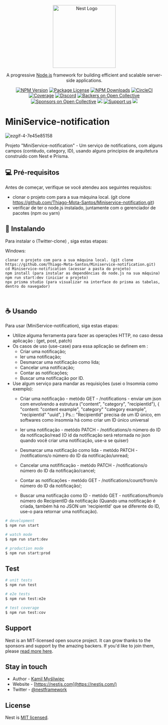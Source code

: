 <p align="center">
  <a href="http://nestjs.com/" target="blank"><img src="https://nestjs.com/img/logo-small.svg" width="200" alt="Nest Logo" /></a>
</p>

[circleci-image]: https://img.shields.io/circleci/build/github/nestjs/nest/master?token=abc123def456
[circleci-url]: https://circleci.com/gh/nestjs/nest

  <p align="center">A progressive <a href="http://nodejs.org" target="_blank">Node.js</a> framework for building efficient and scalable server-side applications.</p>
    <p align="center">
<a href="https://www.npmjs.com/~nestjscore" target="_blank"><img src="https://img.shields.io/npm/v/@nestjs/core.svg" alt="NPM Version" /></a>
<a href="https://www.npmjs.com/~nestjscore" target="_blank"><img src="https://img.shields.io/npm/l/@nestjs/core.svg" alt="Package License" /></a>
<a href="https://www.npmjs.com/~nestjscore" target="_blank"><img src="https://img.shields.io/npm/dm/@nestjs/common.svg" alt="NPM Downloads" /></a>
<a href="https://circleci.com/gh/nestjs/nest" target="_blank"><img src="https://img.shields.io/circleci/build/github/nestjs/nest/master" alt="CircleCI" /></a>
<a href="https://coveralls.io/github/nestjs/nest?branch=master" target="_blank"><img src="https://coveralls.io/repos/github/nestjs/nest/badge.svg?branch=master#9" alt="Coverage" /></a>
<a href="https://discord.gg/G7Qnnhy" target="_blank"><img src="https://img.shields.io/badge/discord-online-brightgreen.svg" alt="Discord"/></a>
<a href="https://opencollective.com/nest#backer" target="_blank"><img src="https://opencollective.com/nest/backers/badge.svg" alt="Backers on Open Collective" /></a>
<a href="https://opencollective.com/nest#sponsor" target="_blank"><img src="https://opencollective.com/nest/sponsors/badge.svg" alt="Sponsors on Open Collective" /></a>
  <a href="https://paypal.me/kamilmysliwiec" target="_blank"><img src="https://img.shields.io/badge/Donate-PayPal-ff3f59.svg"/></a>
    <a href="https://opencollective.com/nest#sponsor"  target="_blank"><img src="https://img.shields.io/badge/Support%20us-Open%20Collective-41B883.svg" alt="Support us"></a>
  <a href="https://twitter.com/nestframework" target="_blank"><img src="https://img.shields.io/twitter/follow/nestframework.svg?style=social&label=Follow"></a>
</p>
  <!--[![Backers on Open Collective](https://opencollective.com/nest/backers/badge.svg)](https://opencollective.com/nest#backer)
  [![Sponsors on Open Collective](https://opencollective.com/nest/sponsors/badge.svg)](https://opencollective.com/nest#sponsor)-->

# MiniService-notification

<!---Esses são exemplos. Veja https://shields.io para outras pessoas ou para personalizar este conjunto de escudos. Você pode querer incluir dependências, status do projeto e informações de licença aqui--->


![ezgif-4-7e45e85158](https://user-images.githubusercontent.com/75326612/174888825-ac7f17f0-76a7-44f4-9dc7-798fdfef35db.gif)



Projeto "MiniService-notification" - Um serviço de notifications, com alguns campos (contéudo, category, ID), usando alguns principios de arquitetura construido com Nest e Prisma. 


## 💻 Pré-requisitos

Antes de começar, verifique se você atendeu aos seguintes requisitos:

* clonar o projeto com para a sua máquina local. (git clone https://github.com/Thiago-Mota-Santos/Miniservice-notification.git)
* verificar de ter o node.js instalado, juntamente com o gerenciador de pacotes (npm ou yarn)


## 🚀 Instalando <MiniService-notification>

Para instalar o (Twitter-clone) , siga estas etapas:



Windows:
```
clonar o projeto com para a sua máquina local. (git clone https://github.com/Thiago-Mota-Santos/Miniservice-notification.git)
cd Miniservice-notification (acessar a pasta do projeto)
npm install (para instalar as dependências do node.js na sua máquina)
npm run start:dev (iniciar o projeto)
npx prisma studio (para visualizar na interface do prisma as tabelas, dentro do navegador)

 
```

## ☕ Usando <MiniService-notification>

Para usar (MiniService-notification), siga estas etapas:
  
* Utilize alguma ferramenta para fazer as operações HTTP, no caso dessa aplicação : (get, post, patch)
* Os casos de uso (use-case) para essa aplicação se definem em : 
   - Criar uma notificação; 
   - ler uma notificação;
   - Desmarcar uma notificação como lida;
   - Cancelar uma notificação;
   - Contar as notificações;
   - Buscar uma notificação por ID.
 * Use algum serviço para mandar as requisições (usei o Insomnia como exemplo):
   - Criar uma notificação - metódo GET - /notifications - enviar um json com envolvendo a estrutura ("content", "category", "recipientId"),
 {
    "content: "content example",
    "category" "category example",
    "recipientId" "uuid",
 }
  Ps.:: "RecipientId" precisa de um ID único, em softwares como insomnia há como criar um ID único universal
     
    - ler uma notificação - metódo PATCH - /notifications/o número do ID da notificação/read
    (O id da notificação será retornada no json quando você criar uma notificação, use-a se quiser)
    - Desmarcar uma notificação como lida - metódo PATCH - /notifications/o número do ID da notificação/unread;
    - Cancelar uma notifificação - metódo PATCH - /notifications/o número do ID da notificação/cancel;
    - Contar as notificações - metódo GET - /notifications/count/from/o número do ID da notificação/;
    - Buscar uma notificação como ID - metódo GET - notifications/from/o número do RecipientID da notificação (Quando uma notificação é criada, também há no JSON um 'recipientId' que se diferente do ID, use-o para retornar uma notificação).
```bash
# development
$ npm run start

# watch mode
$ npm run start:dev

# production mode
$ npm run start:prod
```

## Test

```bash
# unit tests
$ npm run test

# e2e tests
$ npm run test:e2e

# test coverage
$ npm run test:cov
```

## Support

Nest is an MIT-licensed open source project. It can grow thanks to the sponsors and support by the amazing backers. If you'd like to join them, please [read more here](https://docs.nestjs.com/support).

## Stay in touch

- Author - [Kamil Myśliwiec](https://kamilmysliwiec.com)
- Website - [https://nestjs.com](https://nestjs.com/)
- Twitter - [@nestframework](https://twitter.com/nestframework)

## License

Nest is [MIT licensed](LICENSE).
